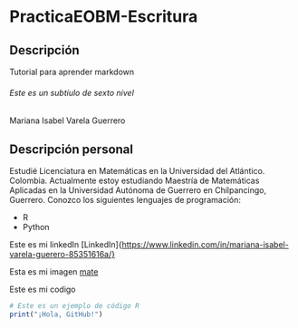 # PracticaEOBM-Escritura
## Descripción 
Tutorial para aprender markdown 
###### Este es un subtíulo de sexto nivel 
Mariana Isabel Varela Guerrero 

## Descripción personal
Estudié Licenciatura en Matemáticas en la Universidad del Atlántico. Colombia. Actualmente estoy estudiando Maestría de Matemáticas Aplicadas en la Universidad Autónoma de Guerrero en Chilpancingo, Guerrero. 
Conozco los siguientes lenguajes de programación:
* R
* Python 

Este es mi linkedIn
[LinkedIn]{https://www.linkedin.com/in/mariana-isabel-varela-guerero-85351616a/}

Esta es mi imagen [mate](README.md/mate.jpg)

Este es mi codigo 
```R
# Este es un ejemplo de código R
print("¡Hola, GitHub!")
